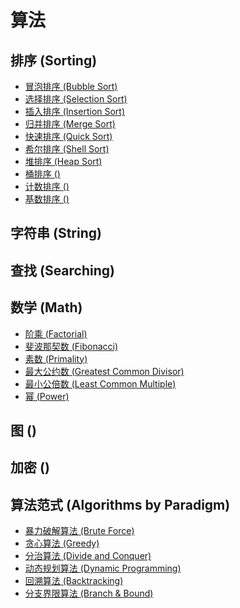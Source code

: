 
# 算法



## 排序 (Sorting)

* [冒泡排序 (Bubble Sort)](./sorting/bubble-sort/README.md)
* [选择排序 (Selection Sort)](./sorting/selection-sort/README.md)
* [插入排序 (Insertion Sort)](./sorting/insertion-sort/README.md)
* [归并排序 (Merge Sort)](./sorting/merge-sort/README.md)
* [快速排序 (Quick Sort)](./sorting/quick-sort/README.md)
* [希尔排序 (Shell Sort)](./sorting/shell-sort/README.md)
* [堆排序 (Heap Sort)](./sorting/heap-sort/README.md)
* [桶排序 ()]()
* [计数排序 ()]()
* [基数排序 ()]()

## 字符串 (String)

## 查找 (Searching)

## 数学 (Math)

* [阶乘 (Factorial)](./math/facotrial)
* [斐波那契数 (Fibonacci)](./math/fibonacci)
* [素数 (Primality)](./math/primality)
* [最大公约数 (Greatest Common Divisor)](./math/greatest-common-divisor)
* [最小公倍数 (Least Common Multiple)](./math/least-common-multiple)
* [幂 (Power)](./math/power)

## 图 ()

## 加密 () 


## 算法范式 (Algorithms by Paradigm)

* [暴力破解算法 (Brute Force)]()
* [贪心算法 (Greedy)]()
* [分治算法 (Divide and Conquer)]()
* [动态规划算法 (Dynamic Programming)]()
* [回溯算法 (Backtracking)]()
* [分支界限算法 (Branch & Bound)]()


